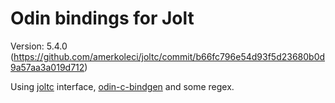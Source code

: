# Odin bindings for Jolt

Version: 5.4.0 (https://github.com/amerkoleci/joltc/commit/b66fc796e54d93f5d23680b0d9a57aa3a019d712)

Using [joltc](https://github.com/amerkoleci/joltc) interface, [odin-c-bindgen](https://github.com/karl-zylinski/odin-c-bindgen) and some regex.
